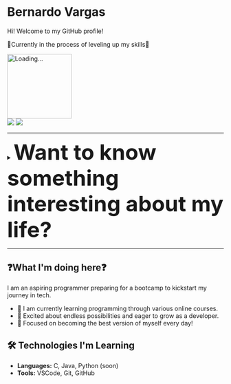# Bernardo Vargas 

Hi! Welcome to my GitHub profile!

📌Currently in the process of leveling up my skills📌

<img src="https://media4.giphy.com/media/v1.Y2lkPTc5MGI3NjExbG9kcnp5ajR3bXF6YTZqaHVldjIwYzkxNWlvbTdybjZ2eDA4ZnJxMiZlcD12MV9pbnRlcm5hbF9naWZfYnlfaWQmY3Q9dHM/fOyRw6Tur6GHgruQ6W/giphy.webp" alt="Loading..." width="150" height="150">

<div> 
   <a href="mailto:bbugarim@gmail.com"><img src="https://img.shields.io/badge/-Gmail-%23333?style=for-the-badge&logo=gmail&logoColor=white" target="_blank"></a>
   <a href="https://www.linkedin.com/in/bernardo-bugarim-nunes-vargas-238109164/" target="_blank"><img src="https://img.shields.io/badge/-LinkedIn-%230077B5?style=for-the-badge&logo=linkedin&logoColor=white" target="_blank"></a>
</div>


- - - -

<details>
  <summary><strong style="font-size: 50px;">Want to know something interesting about my life?</strong></summary>

Hi! 👋  
I'm Bernardo.

I’m 35, originally from Brazil, but I've had the privilege of calling Vancouver home for almost 10 years now.  
I live here with my beautiful wife and precious daughter, both of whom are the reason I wake up every morning and breathe with purpose.  
My family has been in the hotel business in Brazil for generations. While I've always had a deep passion for technology, I never had the opportunity to pursue my professional dreams. Instead, I worked in the hotel industry, focusing my studies on tourism, property management, and customer care.

Every time I flirted with the idea of becoming a tech professional, the responsibilities of adulthood and family pressures seemed to hit me with a massive "NO."  
But life has a way of surprising us, and it presented me with the greatest gift I could ever ask for: my wife.  
She is the person who not only inspires me to become the best version of myself but also supports my dreams with unwavering strength and love.

To my family, I promise this profile won’t be loading for much longer. I am determined, and this journey is just beginning.

</details>


- - - -



## ❓What I'm doing here❓
I am an aspiring programmer preparing for a bootcamp to kickstart my journey in tech.  
- 🌱 I am currently learning programming through various online courses.
- 🤩 Excited about endless possibilities and eager to grow as a developer.  
- 🎯 Focused on becoming the best version of myself every day!  

## 🛠️ Technologies I'm Learning  
- **Languages:** C, Java, Python (soon)  
- **Tools:** VSCode, Git, GitHub  
